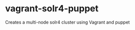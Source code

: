 vagrant-solr4-puppet
====================

Creates a multi-node solr4 cluster using Vagrant and puppet
